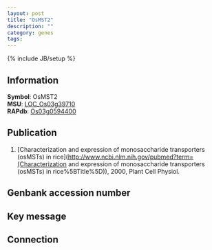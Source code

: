 ```yaml
---
layout: post
title: "OsMST2"
description: ""
category: genes
tags: 
---
```

{% include JB/setup %}

## Information
__Symbol__: OsMST2  
__MSU__: [LOC_Os03g39710](http://rice.plantbiology.msu.edu/cgi-bin/ORF_infopage.cgi?orf=LOC_Os03g39710)  
__RAPdb__: [Os03g0594400](http://rapdb.dna.affrc.go.jp/viewer/gbrowse_details/irgsp1?name=Os03g0594400)  

## Publication
1. [Characterization and expression of monosaccharide transporters (osMSTs) in rice](http://www.ncbi.nlm.nih.gov/pubmed?term=(Characterization and expression of monosaccharide transporters (osMSTs) in rice%5BTitle%5D)), 2000, Plant Cell Physiol.

## Genbank accession number

## Key message

## Connection


